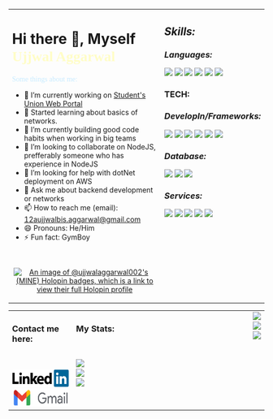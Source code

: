 <table>
<tr><td valign="top" width=60%>

# **Hi there 👋, Myself <span style="color:#fffdc7;font-family:bungee;">Ujjwal Aggarwal</span>**

<span style="color:#c7ebff;font-family:holtwood;">
    Some things about me:
</span>

- 🔭 I’m currently working on [Student's Union Web Portal](https://su-bitspilani.org/)
- 🤯 Started learning about basics of networks.
- 🌱 I’m currently building good code habits when working in big teams
- 👯 I’m looking to collaborate on NodeJS, prefferably someone who has experience in NodeJS
- 🤔 I’m looking for help with dotNet deployment on AWS
- 💬 Ask me about backend development or networks
- 📫 How to reach me (email): 12aujjwalbis.aggarwal@gmail.com
- 😄 Pronouns: He/Him
- ⚡ Fun fact: GymBoy
<div align="center">

<br>
<!-- Coding Stats -->
<div style="padding: 1px 1%;">

[![An image of @ujjwalaggarwal002's (MINE) Holopin badges, which is a link to view their full Holopin profile](https://holopin.me/ujjwalaggarwal002)](https://holopin.io/@ujjwalaggarwal002)
</div>
</div>
</td><td valign="top">

## _Skills:_

<p align="right">

<!-- ![](https://img.shields.io/badge/Linux-FCC624?style=for-the-badge&logo=linux&logoColor=black&label=Label&labelColor=red) -->

### _Languages:_
![](https://img.shields.io/badge/Python-f2c840?style=for-the-badge&logo=python&labelColor=f2c840)
<img src="https://img.shields.io/badge/JavaScript-323330?style=for-the-badge&logo=javascript&logoColor=F7DF1E">
<img src="https://img.shields.io/badge/c%23-7b2e85?style=for-the-badge&logo=csharp&logoColor=b">
<img src="https://img.shields.io/badge/go-ffffff?style=for-the-badge&logo=go&logoColor=b">
<img src="https://img.shields.io/badge/C-00599C?style=for-the-badge&logo=c&logoColor=white">
<img src="https://img.shields.io/badge/C%2B%2B-00599C?style=for-the-badge&logo=c%2B%2B&logoColor=white">

### TECH:
### _DevelopIn/Frameworks:_
![](https://img.shields.io/badge/Django-092c1e?style=for-the-badge&logo=django)
<img src="https://img.shields.io/badge/dotnet-512bd4?style=for-the-badge&logo=dotnet&logoColor=black">
<img src="https://img.shields.io/badge/Node.js-339933?style=for-the-badge&logo=nodedotjs&logoColor=white">
<img src="https://img.shields.io/badge/Express.js-000000?style=for-the-badge&logo=express&logoColor=white">
<img src="https://img.shields.io/badge/HTML5-E34F26?style=for-the-badge&logo=html5&logoColor=white">
<img src="https://img.shields.io/badge/CSS3-1572B6?style=for-the-badge&logo=css3&logoColor=white">

### _Database:_
<img src="https://img.shields.io/badge/mysql-fff?style=for-the-badge&logo=mysql">
<img src="https://img.shields.io/badge/monogdb-001e2b?style=for-the-badge&logo=mongodb&logoColor=00ed64">
<img src="https://img.shields.io/badge/firebase-fff?style=for-the-badge&logo=firebase">

### _Services:_
<img src="https://img.shields.io/badge/postman-ff6c37?style=for-the-badge&logo=postman&logoColor=ffffff">
<img src="https://img.shields.io/badge/Docker-2CA5E0?style=for-the-badge&logo=docker&logoColor=white">
<img src="https://img.shields.io/badge/digitalocean-0080FF?style=for-the-badge&logo=digitalocean&logoColor=fff">
<img src="https://img.shields.io/badge/amazon%20ec2-FF9900?style=for-the-badge&logo=amazonec2&logoColor=black">
<img src="https://img.shields.io/badge/amazon%20s3-569A31?style=for-the-badge&logo=amazons3&logoColor=black">


</p>

</td></tr>

</table>

<table>
<!-- start of contact section , stats, gif -->
<!-- contact -->
<tr>
<td align="left" width="25%" valign="top">
<!-- Connection Links -->

### Contact me here:
<br>
<br>
<a href="https://www.linkedin.com/in/ujjwalaggarwal-alwayslearning/"><img src="src/linkedin.png" title="Linkedin" alt="Linkedin Account" height="35" style="border-radius:3px" /></a>
<br>
<a href="mailto:12aujjwalbis.aggarwal@gmail.com"><img src="src/gmail.jpg" style="border-radius:3px" title="Gmail" alt="Gmail Account" height="35"/></a>

</td>
<td valign="top" width="25%">

### My Stats:
<br>
<br>
<!-- coding links -->
<a href = "https://codeforces.com/profile/ujjwal_uj">
<img src="https://img.shields.io/badge/Codeforces-eec966?style=for-the-badge&logo=codeforces&logoColor=1b8fc8">
</a>
<br>
<a href = "https://www.codechef.com/users/f20212427">
<img src="https://img.shields.io/badge/Codechef-6b371c?style=for-the-badge&logo=codechef">
</a>
<br>
<a href = "https://leetcode.com/f20212427/">
<img src="https://img.shields.io/badge/leetcode-aba9a8?style=for-the-badge&logo=leetcode">
</a>
<!-- ![Github stats](https://github-readme-stats.vercel.app/api?username=UjjwalAggarwal-1&show_icons=true&theme=dark)
![Streak stats](https://github-readme-streak-stats.herokuapp.com/?user=UjjwalAggarwal-1&theme=dark) -->

</td>
<td align="right" width="50%" valign="top">
<!-- gif -->
<img  src="https://github.com/Adam-pw/Adam-pw/blob/main/animation_500_kxa883sd.gif" autoplay>
<br>

<img width="100%" align="centre" src="https://github-readme-stats.vercel.app/api?username=UjjwalAggarwal-1&show_icons=true&theme=dark">
<br>

<img width="100%" align="centre" src="https://github-readme-streak-stats.herokuapp.com/?user=UjjwalAggarwal-1&theme=dark">
</td>
</tr>
</table>
